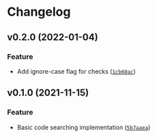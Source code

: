 # Changelog

<!--next-version-placeholder-->

## v0.2.0 (2022-01-04)
### Feature
* Add ignore-case flag for checks ([`1cb60ac`](https://gitlab.com/TheTwitchy/shuvel/-/commit/1cb60ace13c0b08fd8cff74742afe28a1e1c4a9d))

## v0.1.0 (2021-11-15)
### Feature
* Basic code searching implementation ([`5b7aaea`](https://gitlab.com/TheTwitchy/shuvel/-/commit/5b7aaeade6b075fcb4e63250ef3c6f0edb89b937))
